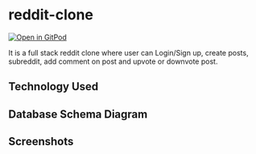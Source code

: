 # reddit-clone

[![Open in GitPod](https://gitpod.io/button/open-in-gitpod.svg)](https://gitpod.io/from-referrer/)

It is a full stack reddit clone where user can Login/Sign up, create posts, subreddit, add comment on post and upvote or downvote post.

## Technology Used

## Database Schema Diagram

## Screenshots
